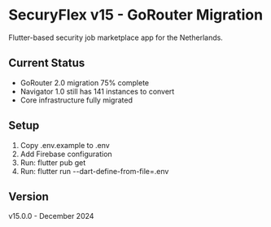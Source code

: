 # SecuryFlex v15 - GoRouter Migration

Flutter-based security job marketplace app for the Netherlands.

## Current Status
- GoRouter 2.0 migration 75% complete
- Navigator 1.0 still has 141 instances to convert
- Core infrastructure fully migrated

## Setup
1. Copy .env.example to .env
2. Add Firebase configuration
3. Run: flutter pub get
4. Run: flutter run --dart-define-from-file=.env

## Version
v15.0.0 - December 2024
